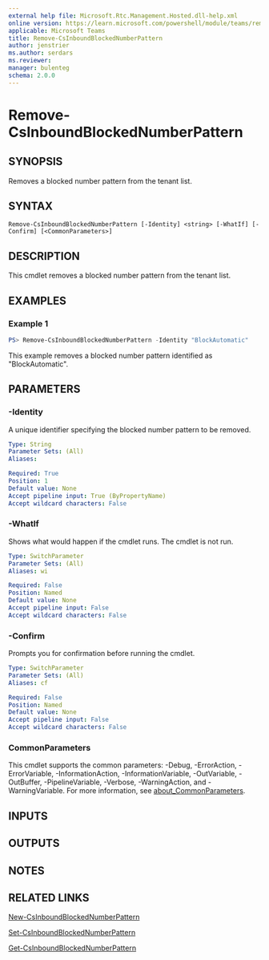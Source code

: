 ```yaml
---
external help file: Microsoft.Rtc.Management.Hosted.dll-help.xml
online version: https://learn.microsoft.com/powershell/module/teams/remove-csinboundblockednumberpattern
applicable: Microsoft Teams
title: Remove-CsInboundBlockedNumberPattern
author: jenstrier
ms.author: serdars
ms.reviewer:
manager: bulenteg
schema: 2.0.0
---
```


# Remove-CsInboundBlockedNumberPattern

## SYNOPSIS
Removes a blocked number pattern from the tenant list.

## SYNTAX

```
Remove-CsInboundBlockedNumberPattern [-Identity] <string> [-WhatIf] [-Confirm] [<CommonParameters>]
```

## DESCRIPTION
This cmdlet removes a blocked number pattern from the tenant list.

## EXAMPLES

### Example 1
```powershell
PS> Remove-CsInboundBlockedNumberPattern -Identity "BlockAutomatic"
```

This example removes a blocked number pattern identified as "BlockAutomatic".

## PARAMETERS

### -Identity
A unique identifier specifying the blocked number pattern to be removed.

```yaml
Type: String
Parameter Sets: (All)
Aliases:

Required: True
Position: 1
Default value: None
Accept pipeline input: True (ByPropertyName)
Accept wildcard characters: False
```

### -WhatIf
Shows what would happen if the cmdlet runs.
The cmdlet is not run.

```yaml
Type: SwitchParameter
Parameter Sets: (All)
Aliases: wi

Required: False
Position: Named
Default value: None
Accept pipeline input: False
Accept wildcard characters: False
```

### -Confirm
Prompts you for confirmation before running the cmdlet.

```yaml
Type: SwitchParameter
Parameter Sets: (All)
Aliases: cf

Required: False
Position: Named
Default value: None
Accept pipeline input: False
Accept wildcard characters: False
```

### CommonParameters
This cmdlet supports the common parameters: -Debug, -ErrorAction, -ErrorVariable, -InformationAction, -InformationVariable, -OutVariable, -OutBuffer, -PipelineVariable, -Verbose, -WarningAction, and -WarningVariable. For more information, see [about_CommonParameters](https://go.microsoft.com/fwlink/?LinkID=113216).

## INPUTS

## OUTPUTS

## NOTES

## RELATED LINKS

[New-CsInboundBlockedNumberPattern](https://learn.microsoft.com/powershell/module/teams/new-csinboundblockednumberpattern)

[Set-CsInboundBlockedNumberPattern](https://learn.microsoft.com/powershell/module/teams/set-csinboundblockednumberpattern)

[Get-CsInboundBlockedNumberPattern](https://learn.microsoft.com/powershell/module/teams/get-csinboundblockednumberpattern)

